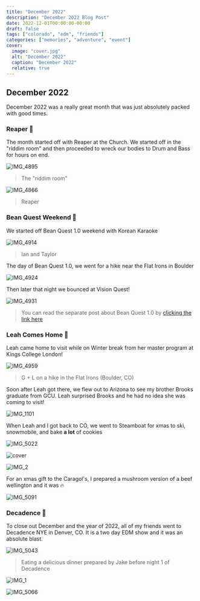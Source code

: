 ```yaml
---
title: "December 2022"
description: "December 2022 Blog Post"
date: 2022-12-01T00:00:00-00:00
draft: false
tags: ["colorado", "edm", "friends"]
categories: ["memories", "adventure", "event"]
cover:
  image: "cover.jpg"
  alt: "December 2022"
  caption: "December 2022"
  relative: true
---
```


## December 2022

December 2022 was a really great month that was just absolutely packed with good times.

### Reaper 🤘

The month started off with Reaper at the Church. We started off in the "riddim room" and then proceeded to wreck our bodies to Drum and Bass for hours on end.

![IMG_4895](IMG_4859.jpg)

> The "riddim room"

![IMG_4866](IMG_4866.jpg)

> Reaper

### Bean Quest Weekend 🥳

We started off Bean Quest 1.0 weekend with Korean Karaoke

![IMG_4914](IMG_4914.jpg)

> Ian and Taylor

The day of Bean Quest 1.0, we went for a hike near the Flat Irons in Boulder

![IMG_4924](IMG_4924.jpg)

Then later that night we bounced at Vision Quest!

![IMG_4931](IMG_4931.jpg)

> You can read the separate post about Bean Quest 1.0 by [clicking the link here](/posts/bean-quest-1)

### Leah Comes Home 🌟

Leah came home to visit while on Winter break from her master program at Kings College London!

![IMG_4959](IMG_4959.jpg)

> G + L on a hike in the Flat Irons (Boulder, CO)

Soon after Leah got there, we flew out to Arizona to see my brother Brooks graduate from GCU. Leah surprised Brooks and he had no idea she was coming to visit!

![IMG_1101](IMG_1101.jpg)

When Leah and I got back to CO, we went to Steamboat for xmas to ski, snowmobile, and bake **a lot** of cookies

![IMG_5022](IMG_5022.jpg)

![cover](cover.jpg)

![IMG_2](IMG_2.jpg)

For an xmas gift to the Caragol's, I prepared a mushroom version of a beef wellington and it was 🔥

![IMG_5091](IMG_5091.jpg)

### Decadence 🎵

To close out December and the year of 2022, all of my friends went to Decadence NYE in Denver, CO. It is a two day EDM show and it was an absolute blast.

![IMG_5043](IMG_5043.jpg)

> Eating a delicious dinner prepared by Jake before night 1 of Decadence

![IMG_1](IMG_1.jpg)

![IMG_5066](IMG_5066.png)
